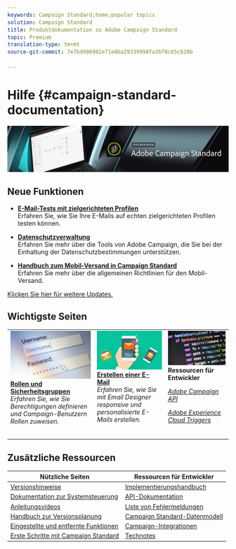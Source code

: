 ```yaml
---
keywords: Campaign Standard;home;popular topics
solution: Campaign Standard
title: Produktdokumentation zu Adobe Campaign Standard
topic: Premium
translation-type: tm+mt
source-git-commit: 7e7bd906982e71e8ba29339998fa3bf8c65c620b

---
```



# Hilfe {#campaign-standard-documentation}

![](start/using/assets/do-not-localize/banner_acs_doc.jpg)

## Neue Funktionen

* **[E-Mail-Tests mit zielgerichteten Profilen](sending/using/testing-messages-using-target.md)**<br/>Erfahren Sie, wie Sie Ihre E-Mails auf echten zielgerichteten Profilen testen können.

* **[Datenschutzverwaltung](https://helpx.adobe.com/campaign/kb/campaign-privacy.html)**<br/>Erfahren Sie mehr über die Tools von Adobe Campaign, die Sie bei der Einhaltung der Datenschutzbestimmungen unterstützen.

* **[Handbuch zum Mobil-Versand in Campaign Standard](https://helpx.adobe.com/campaign/kb/acs-mobile.html)**<br/>Erfahren Sie mehr über die allgemeinen Richtlinien für den Mobil-Versand.

[Klicken Sie hier für weitere Updates.](rn/using/documentation-updates.md)

## Wichtigste Seiten

<table>
<tr>
  <td valign="top">
    <a href="administration/using/about-access-management.md">
      <img alt="Benutzerrollen" src="start/using/assets/roles.png"/>
    </a>
    <div>
    <a href="administration/using/about-access-management.md"><strong>Rollen und Sicherheitsgruppen</strong></a>
    </div>
    <em>Erfahren Sie, wie Sie Berechtigungen definieren und Campaign-Benutzern Rollen zuweisen.</em>
    <br>
  </td>
  <td valign="top">
    <a href="designing/using/designing-content-in-adobe-campaign.md">
      <img alt="Designer" src="start/using/assets/design.png" />
    </a>
    <div>
    <a href="designing/using/designing-content-in-adobe-campaign.md"><strong>Erstellen einer E-Mail</strong></a>
    </div>
    <em>Erfahren Sie, wie Sie mit Email Designer responsive und personalisierte E-Mails erstellen.</em>
    <br>
  </td>
  <td valign="top">
       <img alt="Entwickler" src="start/using/assets/dev.png" />
    <div>
    <strong>Ressourcen für Entwickler</strong>
    </div>
    <p><em><a href="api/using/about-campaign-standard-apis.md">Adobe Campaign API</a></em></p>
    <p><em><a href="integrating/using/about-adobe-experience-cloud-triggers.md">Adobe Experience Cloud Triggers</a></em></p>
    <br>
  </td>
</tr>
</table>

## Zusätzliche Ressourcen

| Nützliche Seiten | Ressourcen für Entwickler |
|---|---|
| [Versionshinweise](rn/using/release-notes.md) | [Implementierungshandbuch](https://helpx.adobe.com/campaign/kb/campaign-standard-implementation-guide.html) |
| [Dokumentation zur Systemsteuerung](https://docs.adobe.com/content/help/en/control-panel/using/control-panel-home.html) | [API-Dokumentation](api/using/about-campaign-standard-apis.md) |
| [Anleitungsvideos](https://docs.adobe.com/content/help/en/campaign-learn/campaign-standard-tutorials/overview.html) | [Liste von Fehlermeldungen](https://docs.adobe.com/content/help/en/campaign-classic/technicalresources/error_messages/error_codes.html) |
| [Handbuch zur Versionsplanung](https://helpx.adobe.com/campaign/kb/acs-release-planning.html) | [Campaign Standard-Datenmodell](developing/using/datamodel-introduction.md) |
| [Eingestellte und entfernte Funktionen](https://helpx.adobe.com/campaign/kb/acs-deprecated-and-removed-features.html) | [Campaign-Integrationen](integrating/using/about-campaign-integrations.md) |
| [Erste Schritte mit Campaign Standard](start/using/campaign-orchestration.md) | [Technotes](https://helpx.adobe.com/campaign/kb/acs-article-list.html) |

